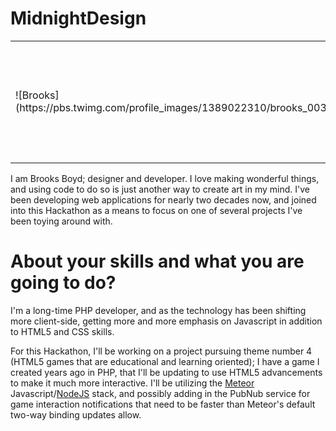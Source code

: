 MidnightDesign
================

<table>
<tr><td>![Brooks](https://pbs.twimg.com/profile_images/1389022310/brooks_0037_head_200x200.jpg)</td><td style="text-align:center"><p style="font-style:italic;">Teaching computers<br />to make art with just some code.<br />It is what I do.</p><p>[GitHub](https://github.com/MidnightLightning) &bull; [Twitter](http://twitter.com/midnight426) &bull; [LinkedIn](http://www.linkedin.com/in/midnightlightning/)</p></td></tr>
</table>

I am Brooks Boyd; designer and developer. I love making wonderful things, and using code to do so is just another way to create art in my mind. I've been developing web applications for nearly two decades now, and joined into this Hackathon as a means to focus on one of several projects I've been toying around with.

About your skills and what you are going to do?
=======
I'm a long-time PHP developer, and as the technology has been shifting more client-side, getting more and more emphasis on Javascript in addition to HTML5 and CSS skills.

For this Hackathon, I'll be working on a project pursuing theme number 4 (HTML5 games that are educational and learning oriented); I have a game I created years ago in PHP, that I'll be updating to use HTML5 advancements to make it much more interactive. I'll be utilizing the [Meteor](https://www.meteor.com/) Javascript/[NodeJS](http://nodejs.org/) stack, and possibly adding in the PubNub service for game interaction notifications that need to be faster than Meteor's default two-way binding updates allow.
